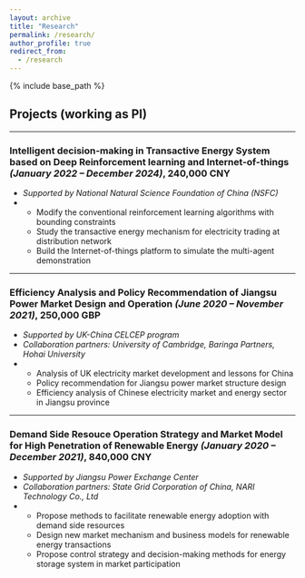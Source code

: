 ```yaml
---
layout: archive
title: "Research"
permalink: /research/
author_profile: true
redirect_from:
  - /research
---
```


{% include base_path %}

Projects (working as PI)
------

------
### **Intelligent decision-making in Transactive Energy System based on Deep Reinforcement learning and Internet-of-things** *(January 2022 – December 2024)*, 240,000 CNY
- *Supported by National Natural Science Foundation of China (NSFC)*
- - Modify the conventional reinforcement learning algorithms with bounding constraints
  - Study the transactive energy mechanism for electricity trading at distribution network
  - Build the Internet-of-things platform to simulate the multi-agent demonstration



------
### **Efficiency Analysis and Policy Recommendation of Jiangsu Power Market Design and Operation** *(June 2020 – November 2021)*, 250,000 GBP

- *Supported by UK-China CELCEP program*  
- *Collaboration partners: University of Cambridge, Baringa Partners, Hohai University*
- - Analysis of UK electricity market development and lessons for China
  - Policy recommendation for Jiangsu power market structure design
  - Efficiency analysis of Chinese electricity market and energy sector in Jiangsu province 
  
------
### **Demand Side Resouce Operation Strategy and Market Model for High Penetration of Renewable Energy** *(January 2020 – December 2021)*, 840,000 CNY

- *Supported by Jiangsu Power Exchange Center* 
- *Collaboration partners: State Grid Corporation of China, NARI Technology Co., Ltd*
- - Propose methods to facilitate renewable energy adoption with demand side resources
  - Design new market mechanism and business models for renewable energy transactions 
  - Propose control strategy and decision-making methods for energy storage system in market participation 





  
